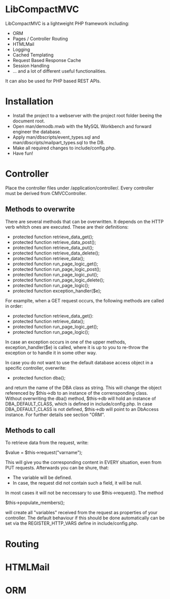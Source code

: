 LibCompactMVC
=============

LibCompactMVC is a lightweight PHP framework including:

- ORM
- Pages / Controller Routing
- HTMLMail
- Logging
- Cached Templating
- Request Based Response Cache
- Session Handling
- ... and a lot of different useful functionalities.

It can also be used for PHP based REST APIs.

Installation
============

- Install the project to a webserver with the project root folder beeing the
  document root.
- Open man/demodb.mwb with the MySQL Workbench and forward engineer the
  database.
- Apply man/dbscripts/event_types.sql and man/dbscripts/mailpart_types.sql to
  the DB.
- Make all required changes to include/config.php.
- Have fun!


Controller
==========

Place the controller files under /application/controller/. Every controller
must be derived from CMVCController.

Methods to overwrite
--------------------

There are several methods that can be overwritten. It depends on the HTTP verb
whitch ones are executed. These are their definitions:

- protected function retrieve_data_get();
- protected function retrieve_data_post();
- protected function retrieve_data_put();
- protected function retrieve_data_delete();
- protected function retrieve_data();
- protected function run_page_logic_get();
- protected function run_page_logic_post();
- protected function run_page_logic_put();
- protected function run_page_logic_delete();
- protected function run_page_logic();
- protected function exception_handler($e);

For examplte, when a GET request occurs, the following methods are called in
order:

- protected function retrieve_data_get():
- protected function retrieve_data();
- protected function run_page_logic_get();
- protected function run_page_logic();

In case an exception occurs in one of the upper methods, exception_handler($e)
is called, where it is up to you to re-throw the exception or to handle it in
some other way.

In case you do not want to use the default database access object in a specific
controller, overwrite:

- protected function dba();

and return the name of the DBA class as string. This will change the object
referenced by $this->db to an instance of the corrensponding class. Without
overwriting the dba() method, $this->db will hold an instance of
DBA_DEFAULT_CLASS, which is defined in include/config.php. In case
DBA_DEFAULT_CLASS is not defined, $this->db will point to an DbAccess instance.
For further details see section "ORM".

Methods to call
---------------

To retrieve data from the request, write:

$value = $this->request("varname");

This will give you the corresponding content in EVERY situation, even from PUT
requests. Afterwards you can be shure, that:

- The variable will be defined.
- In case, the request did not contain such a field, it will be null.

In most cases it will not be neccessary to use $this->request(). The method

$this->populate_members();

will create all "variables" received from the request as properties of your
controller. The default behaviour if this should be done automatically can
be set via the REGISTER_HTTP_VARS define in include/config.php.




Routing
=======




HTMLMail
========




ORM
===






